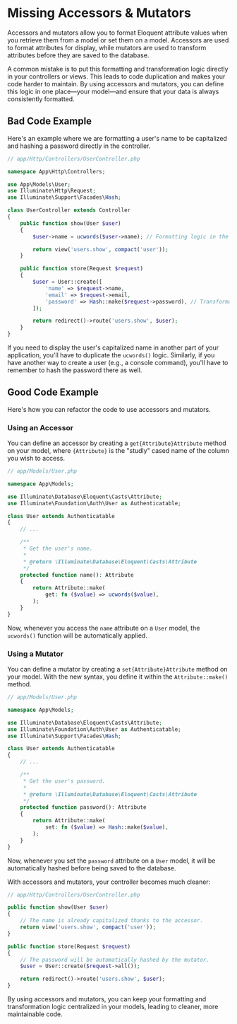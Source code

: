 # Missing Accessors & Mutators

Accessors and mutators allow you to format Eloquent attribute values when you retrieve them from a model or set them on a model. Accessors are used to format attributes for display, while mutators are used to transform attributes before they are saved to the database.

A common mistake is to put this formatting and transformation logic directly in your controllers or views. This leads to code duplication and makes your code harder to maintain. By using accessors and mutators, you can define this logic in one place—your model—and ensure that your data is always consistently formatted.

## Bad Code Example

Here's an example where we are formatting a user's name to be capitalized and hashing a password directly in the controller.

```php
// app/Http/Controllers/UserController.php

namespace App\Http\Controllers;

use App\Models\User;
use Illuminate\Http\Request;
use Illuminate\Support\Facades\Hash;

class UserController extends Controller
{
    public function show(User $user)
    {
        $user->name = ucwords($user->name); // Formatting logic in the controller

        return view('users.show', compact('user'));
    }

    public function store(Request $request)
    {
        $user = User::create([
            'name' => $request->name,
            'email' => $request->email,
            'password' => Hash::make($request->password), // Transformation logic in the controller
        ]);

        return redirect()->route('users.show', $user);
    }
}
```

If you need to display the user's capitalized name in another part of your application, you'll have to duplicate the `ucwords()` logic. Similarly, if you have another way to create a user (e.g., a console command), you'll have to remember to hash the password there as well.

## Good Code Example

Here's how you can refactor the code to use accessors and mutators.

### Using an Accessor

You can define an accessor by creating a `get{Attribute}Attribute` method on your model, where `{Attribute}` is the "studly" cased name of the column you wish to access.

```php
// app/Models/User.php

namespace App\Models;

use Illuminate\Database\Eloquent\Casts\Attribute;
use Illuminate\Foundation\Auth\User as Authenticatable;

class User extends Authenticatable
{
    // ...

    /**
     * Get the user's name.
     *
     * @return \Illuminate\Database\Eloquent\Casts\Attribute
     */
    protected function name(): Attribute
    {
        return Attribute::make(
            get: fn ($value) => ucwords($value),
        );
    }
}
```

Now, whenever you access the `name` attribute on a `User` model, the `ucwords()` function will be automatically applied.

### Using a Mutator

You can define a mutator by creating a `set{Attribute}Attribute` method on your model. With the new syntax, you define it within the `Attribute::make()` method.

```php
// app/Models/User.php

namespace App\Models;

use Illuminate\Database\Eloquent\Casts\Attribute;
use Illuminate\Foundation\Auth\User as Authenticatable;
use Illuminate\Support\Facades\Hash;

class User extends Authenticatable
{
    // ...

    /**
     * Get the user's password.
     *
     * @return \Illuminate\Database\Eloquent\Casts\Attribute
     */
    protected function password(): Attribute
    {
        return Attribute::make(
            set: fn ($value) => Hash::make($value),
        );
    }
}
```

Now, whenever you set the `password` attribute on a `User` model, it will be automatically hashed before being saved to the database.

With accessors and mutators, your controller becomes much cleaner:

```php
// app/Http/Controllers/UserController.php

public function show(User $user)
{
    // The name is already capitalized thanks to the accessor.
    return view('users.show', compact('user'));
}

public function store(Request $request)
{
    // The password will be automatically hashed by the mutator.
    $user = User::create($request->all());

    return redirect()->route('users.show', $user);
}
```

By using accessors and mutators, you can keep your formatting and transformation logic centralized in your models, leading to cleaner, more maintainable code.
